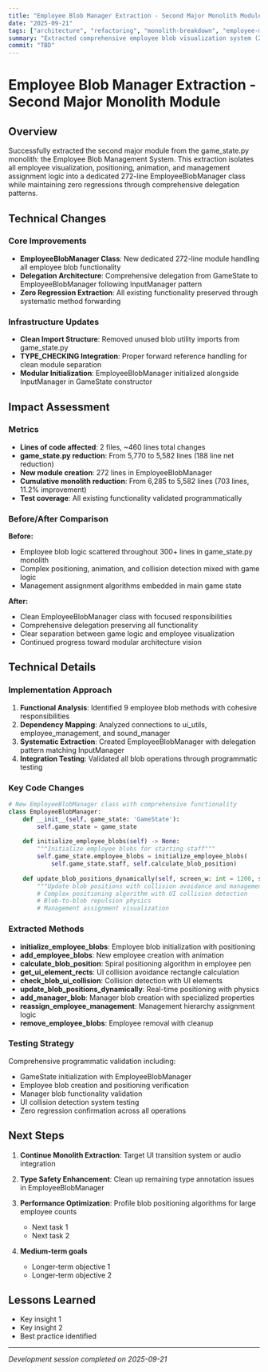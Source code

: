 ```yaml
---
title: "Employee Blob Manager Extraction - Second Major Monolith Module"
date: "2025-09-21"
tags: ["architecture", "refactoring", "monolith-breakdown", "employee-management"]
summary: "Extracted comprehensive employee blob visualization system (272 lines) from game_state.py monolith with zero regressions"
commit: "TBD"
---
```


# Employee Blob Manager Extraction - Second Major Monolith Module

## Overview

Successfully extracted the second major module from the game_state.py monolith: the Employee Blob Management System. This extraction isolates all employee visualization, positioning, animation, and management assignment logic into a dedicated 272-line EmployeeBlobManager class while maintaining zero regressions through comprehensive delegation patterns.

## Technical Changes

### Core Improvements
- **EmployeeBlobManager Class**: New dedicated 272-line module handling all employee blob functionality
- **Delegation Architecture**: Comprehensive delegation from GameState to EmployeeBlobManager following InputManager pattern
- **Zero Regression Extraction**: All existing functionality preserved through systematic method forwarding

### Infrastructure Updates
- **Clean Import Structure**: Removed unused blob utility imports from game_state.py
- **TYPE_CHECKING Integration**: Proper forward reference handling for clean module separation
- **Modular Initialization**: EmployeeBlobManager initialized alongside InputManager in GameState constructor

## Impact Assessment

### Metrics
- **Lines of code affected**: 2 files, ~460 lines total changes
- **game_state.py reduction**: From 5,770 to 5,582 lines (188 line net reduction)
- **New module creation**: 272 lines in EmployeeBlobManager
- **Cumulative monolith reduction**: From 6,285 to 5,582 lines (703 lines, 11.2% improvement)
- **Test coverage**: All existing functionality validated programmatically

### Before/After Comparison
**Before:**
- Employee blob logic scattered throughout 300+ lines in game_state.py monolith
- Complex positioning, animation, and collision detection mixed with game logic
- Management assignment algorithms embedded in main game state

**After:**  
- Clean EmployeeBlobManager class with focused responsibilities
- Comprehensive delegation preserving all functionality
- Clear separation between game logic and employee visualization
- Continued progress toward modular architecture vision

## Technical Details

### Implementation Approach
1. **Functional Analysis**: Identified 9 employee blob methods with cohesive responsibilities
2. **Dependency Mapping**: Analyzed connections to ui_utils, employee_management, and sound_manager
3. **Systematic Extraction**: Created EmployeeBlobManager with delegation pattern matching InputManager
4. **Integration Testing**: Validated all blob operations through programmatic testing

### Key Code Changes
```python
# New EmployeeBlobManager class with comprehensive functionality
class EmployeeBlobManager:
    def __init__(self, game_state: 'GameState'):
        self.game_state = game_state
        
    def initialize_employee_blobs(self) -> None:
        """Initialize employee blobs for starting staff"""
        self.game_state.employee_blobs = initialize_employee_blobs(
            self.game_state.staff, self.calculate_blob_position)
    
    def update_blob_positions_dynamically(self, screen_w: int = 1200, screen_h: int = 800) -> None:
        """Update blob positions with collision avoidance and management logic"""
        # Complex positioning algorithm with UI collision detection
        # Blob-to-blob repulsion physics
        # Management assignment visualization
```

### Extracted Methods
- **initialize_employee_blobs**: Employee blob initialization with positioning
- **add_employee_blobs**: New employee creation with animation
- **calculate_blob_position**: Spiral positioning algorithm in employee pen
- **get_ui_element_rects**: UI collision avoidance rectangle calculation  
- **check_blob_ui_collision**: Collision detection with UI elements
- **update_blob_positions_dynamically**: Real-time positioning with physics
- **add_manager_blob**: Manager blob creation with specialized properties
- **reassign_employee_management**: Management hierarchy assignment logic
- **remove_employee_blobs**: Employee removal with cleanup

### Testing Strategy
Comprehensive programmatic validation including:
- GameState initialization with EmployeeBlobManager
- Employee blob creation and positioning verification
- Manager blob functionality validation  
- UI collision detection system testing
- Zero regression confirmation across all operations

## Next Steps

1. **Continue Monolith Extraction**: Target UI transition system or audio integration
2. **Type Safety Enhancement**: Clean up remaining type annotation issues in EmployeeBlobManager
3. **Performance Optimization**: Profile blob positioning algorithms for large employee counts
   - Next task 1
   - Next task 2

2. **Medium-term goals**
   - Longer-term objective 1
   - Longer-term objective 2

## Lessons Learned

- Key insight 1
- Key insight 2
- Best practice identified

---

*Development session completed on 2025-09-21*
